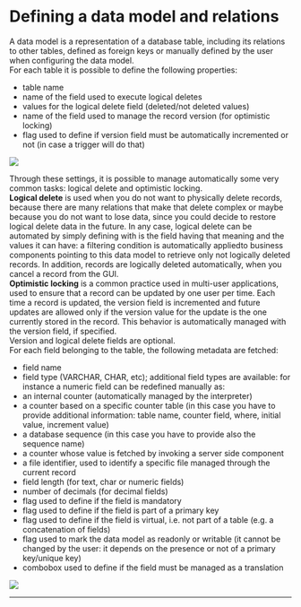 # Defining a data model and relations

A data model is a representation of a database table, including its relations to other tables, defined as foreign keys or manually defined by the user when configuring the data model.  
For each table it is possible to define the following properties:

* table name
* name of the field used to execute logical deletes
* values for the logical delete field \(deleted/not deleted values\)
* name of the field used to manage the record version \(for optimistic locking\)
* flag used to define if version field must be automatically incremented or not \(in case a trigger will do that\)

![](http://4wsplatform.org/wp-content/uploads/2015/12/Object-1024x522.jpg)

Through these settings, it is possible to manage automatically some very common tasks: logical delete and optimistic locking.  
 **Logical delete**  is used when you do not want to physically delete records, because there are many relations that make that delete complex or maybe because you do not want to lose data, since you could decide to restore logical delete data in the future. In any case, logical delete can be automated by simply defining with is the field having that meaning and the values it can have: a filtering condition is automatically appliedto business components pointing to this data model to retrieve only not logically deleted records. In addition, records are logically deleted automatically, when you cancel a record from the GUI.  
 **Optimistic locking**  is a common practice used in multi-user applications, used to ensure that a record can be updated by one user per time. Each time a record is updated, the version field is incremented and future updates are allowed only if the version value for the update is the one currently stored in the record. This behavior is automatically managed with the version field, if specified.  
Version and logical delete fields are optional.  
For each field belonging to the table, the following metadata are fetched:

* field name
* field type \(VARCHAR, CHAR, etc\); additional field types are available: for instance a numeric field can be redefined manually as:
* an internal counter \(automatically managed by the interpreter\)
* a counter based on a specific counter table \(in this case you have to provide additional information: table name, counter field, where, initial value, increment value\)
* a database sequence \(in this case you have to provide also the sequence name\)
* a counter whose value is fetched by invoking a server side component
* a file identifier, used to identify a specific file managed through the current record
* field length \(for text, char or numeric fields\)
* number of decimals \(for decimal fields\)
* flag used to define if the field is mandatory
* flag used to define if the field is part of a primary key
* flag used to define if the field is virtual, i.e. not part of a table \(e.g. a concatenation of fields\)
* flag used to mark the data model as readonly or writable \(it cannot be changed by the user: it depends on the presence or not of a primary key/unique key\)
* combobox used to define if the field must be managed as a translation

![](http://4wsplatform.org/wp-content/uploads/2015/12/DataFields-1024x483.jpg)

---



